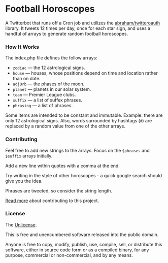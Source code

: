 # Football Horoscopes

A Twitterbot that runs off a Cron job and utilizes the [abraham/twitteroauth](https://github.com/abraham/twitteroauth) library. It tweets 12 times per day, once for each star sign, and uses a handful of arrays to generate random football horoscopes.

### How It Works

The index.php file defines the follow arrays:

* `zodiac` — the 12 astrological signs.
* `house` —  houses, whose positions depend on time and location rather than on date.
* `adjOrb` — the phases of the moon.
* `planet` — planets in our solar system.
* `team` — Premier League clubs.
* `suffix` — a list of suffex phrases.
* `phrasing` — a list of phrases.

Some items are intended to be constant and immutable. Example: there are only 12 astrological signs. Also, words surrounded by hashtags (`#`) are replaced by a random value from one of the other arrays.

### Contributing

Feel free to add new strings to the arrays. Focus on the `$phrases` and `$suffix` arrays initially.

Add a new line within quotes with a comma at the end.

Try writing in the style of other horoscopes - a quick google search should give you the idea.

Phrases are tweeted, so consider the string length.

[Read more](CONTRIBUTING.MD) about contributing to this project.

### License

The [Unlicense](UNLICENSE).

This is free and unencumbered software released into the public domain.

Anyone is free to copy, modify, publish, use, compile, sell, or
distribute this software, either in source code form or as a compiled
binary, for any purpose, commercial or non-commercial, and by any
means.

